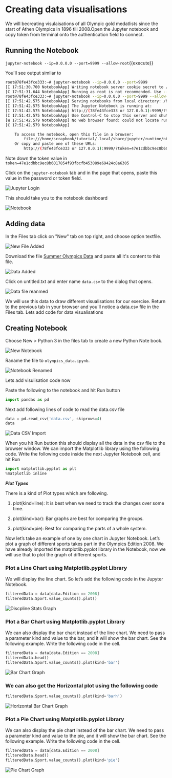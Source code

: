# Creating data visualisations

We will becreating visulaisations of all Olympic gold medatlists since the start of Athen Olympics in 1896 till 2008.Open the Jupyter notebook and copy token from terminal onto the authentication field to connect.

## Running the Notebook 

`jupyter-notebook --ip=0.0.0.0 --port=9999 --allow-root`{{execute}}

You'll see output similar to 

```bash
root@78fe43fce333:~# jupyter-notebook --ip=0.0.0.0 --port=9999
[I 17:51:30.700 NotebookApp] Writing notebook server cookie secret to /home/scrapbook/tutorial/.local/share/jupyter/runtime/notebook_cookie_secret
[C 17:51:31.644 NotebookApp] Running as root is not recommended. Use --allow-root to bypass.
root@78fe43fce333:~# jupyter-notebook --ip=0.0.0.0 --port=9999 --allow-root
[I 17:51:42.575 NotebookApp] Serving notebooks from local directory: /home/scrapbook/tutorial
[I 17:51:42.575 NotebookApp] The Jupyter Notebook is running at:
[I 17:51:42.575 NotebookApp] http://(78fe43fce333 or 127.0.0.1):9999/?token=47e1cdbbc9ec8b6017854f93fbcfb453089e69424c8a6305
[I 17:51:42.575 NotebookApp] Use Control-C to stop this server and shut down all kernels (twice to skip confirmation).
[W 17:51:42.579 NotebookApp] No web browser found: could not locate runnable browser.
[C 17:51:42.579 NotebookApp]

    To access the notebook, open this file in a browser:
        file:///home/scrapbook/tutorial/.local/share/jupyter/runtime/nbserver-61-open.html
    Or copy and paste one of these URLs:
        http://(78fe43fce333 or 127.0.0.1):9999/?token=47e1cdbbc9ec8b6017854f93fbcfb453089e69424c8a6305
```

Note down the token value in `token=47e1cdbbc9ec8b6017854f93fbcfb453089e69424c8a6305`

Click on the `jupyter-notebook` tab and in the page that opens, paste this value in the password or token field.

![Jupyter Login](./assets/login.png)

This should take you to the notebook dashboard 

![Notebook](./assets/step1.png)

## Adding data

In the Files tab click on "New" tab on top right, and choose option textfile. 

![New File Added](./assets/step2.png)

Download the file [Summer Olympics Data](https://docs.google.com/spreadsheets/d/1zeeZQzFoHE2j_ZrqDkVJK9eF7OH1yvg75c8S-aBcxaU/edit#gid=0) and paste all it's content to this file. 

![Data Added](./assets/data-file.png)

Click on untitled.txt and enter name `data.csv` to the dialog that opens.

![Data file reanmed](./assets/renamed.png)

We will use this data to  draw different visualisations for our exercise. Return to the previous tab in your browser and you'll notice a data.csv file in the Files tab. Lets add code for data visualisations

## Creating Notebook

Choose New > Python 3 in the files tab to create a new Python Note book.

![New Notebook](./assets/new-notebook.png)

Raname the file to `olympics_data.ipynb`. 

![Notebook Renamed](./assets/renamed-ipynb.png)

Lets add visulisation code now

Paste the following to the notebook and hit Run button

```python
import pandas as pd
```

Next add following lines of code to read the data.csv file

```python
data = pd.read_csv('data.csv', skiprows=4)
data
```

![Data CSV Import](./assets/data-csv-loaded.png)

When you hit Run button this should display all the data in the csv file to the browser window. We can import the Matplotlib library using the following code. Write the following code inside the next Jupyter Notebook cell, and hit Run

```python
import matplotlib.pyplot as plt
%matplotlib inline
```

***Plot Types***

There is a kind of Plot types which are following.

1. plot(kind=line): It is best when we need to track the changes over some time.

2. plot(kind=bar): Bar graphs are best for comparing the groups.

3. plot(kind=pie): Best for comparing the parts of a whole system.

Now let’s take an example of one by one chart in Jupyter Notebook. Let’s plot a graph of different sports takes part in the Olympics Edition 2008. We have already imported the matplotlib.pyplot library in the Notebook, now we will use that to plot the graph of different sports.

### Plot a Line Chart using Matplotlib.pyplot Library

We will display the line chart. So let’s add the following code in the Jupyter Notebook.

```python
filteredData = data[data.Edition == 2008]
filteredData.Sport.value_counts().plot()
```

![Discpline Stats Graph](assets/graph-0.png)

### Plot a Bar Chart using Matplotlib.pyplot Library

We can also display the bar chart instead of the line chart. We need to pass a parameter kind and value to the bar, and it will show the bar chart. See the following example. Write the following code in the cell.

```python
filteredData = data[data.Edition == 2008]
filteredData.head()
filteredData.Sport.value_counts().plot(kind='bar')
```

![Bar Chart Graph](./assets/graph-1.png)

### We can also get the Horizontal plot using the following code

```python
filteredData.Sport.value_counts().plot(kind='barh')
```

![Horizontal Bar Chart Graph](./assets/graph-1.png)

### Plot a Pie Chart using Matplotlib.pyplot Library

We can also display the pie chart instead of the bar chart. We need to pass a parameter kind and value to the pie, and it will show the bar chart. See the following example. Write the following code in the cell.

```python
filteredData = data[data.Edition == 2008]
filteredData.head()
filteredData.Sport.value_counts().plot(kind='pie')
```

![Pie Chart Graph](./assets/graph-3.png)
